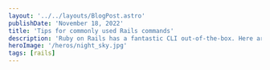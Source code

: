 ```yaml
---
layout: '../../layouts/BlogPost.astro'
publishDate: 'November 18, 2022'
title: 'Tips for commonly used Rails commands'
description: 'Ruby on Rails has a fantastic CLI out-of-the-box. Here are the most commonly used commands along with a few tips to make them even easier to work with.'
heroImage: '/heros/night_sky.jpg'
tags: [rails]
---
```


